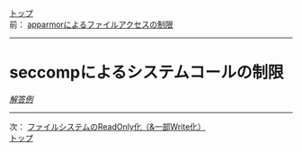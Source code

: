 [トップ](../README.md)  
前： [apparmorによるファイルアクセスの制限](apparmor.md)  

---

# seccompによるシステムコールの制限

[*解答例*](../ans/seccomp.md)  

---

次： [ファイルシステムのReadOnly化（&一部Write化）](filesystem.md)  
[トップ](../README.md)  
